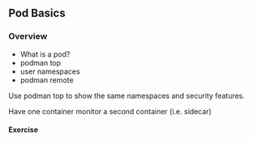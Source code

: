 ## Pod Basics

### Overview

* What is a pod?
* podman top
* user namespaces
* podman remote

Use podman top to show the same namespaces
and security features.

Have one container monitor a second container (i.e. sidecar)

#### Exercise


